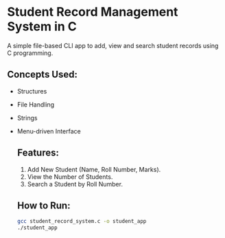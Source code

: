 # Student Record Management System in C

A simple file-based CLI app to add, view and search student records using C programming. 

## Concepts Used: 
- Structures
- File Handling
- Strings
- Menu-driven Interface

  ## Features:
  1. Add New Student (Name, Roll Number, Marks).
  2. View the Number of Students.
  3. Search a Student by Roll Number.
 
  ## How to Run:
  ```bash
  gcc student_record_system.c -o student_app
  ./student_app
  
